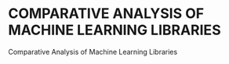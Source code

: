 # COMPARATIVE ANALYSIS OF MACHINE LEARNING LIBRARIES
Comparative Analysis of Machine Learning Libraries
